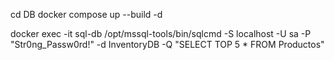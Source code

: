 cd DB
docker compose up --build -d 

docker exec -it sql-db /opt/mssql-tools/bin/sqlcmd -S localhost -U sa -P "Str0ng_Passw0rd!" -d InventoryDB   -Q "SELECT TOP 5 * FROM Productos"


